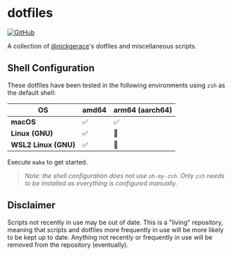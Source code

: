 # dotfiles

[![GitHub](https://img.shields.io/github/license/nickgerace/dotfiles?style=flat-square)](./LICENSE)

A collection of [@nickgerace](https://github.com/nickgerace)'s dotfiles and miscellaneous scripts.

## Shell Configuration

These dotfiles have been tested in the following environments using `zsh` as the default shell:

**OS** | **amd64** | **arm64 (aarch64)**
--- | --- | ---
**macOS** | ✅ | ✅
**Linux (GNU)** | ✅ | 🚫
**WSL2 Linux (GNU)** | ✅ | 🚫

Execute `make` to get started.

> _Note: the shell configuration does not use `oh-my-zsh`._
> _Only `zsh` needs to be installed as everything is configured manually._

## Disclaimer

Scripts not recently in use may be out of date.
This is a "living" repository, meaning that scripts and dotfiles more frequently in use will be more likely to be kept up to date.
Anything not recently or frequently in use will be removed from the repository (eventually).
